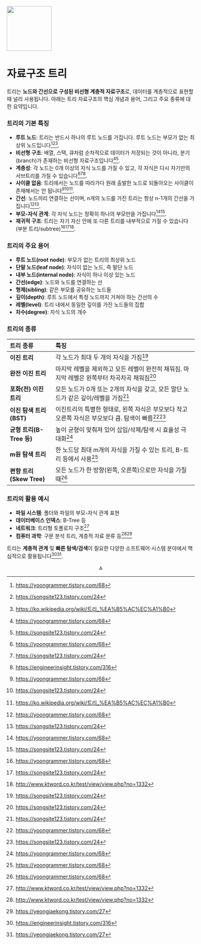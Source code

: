 <img src="https://r2cdn.perplexity.ai/pplx-full-logo-primary-dark%402x.png" class="logo" width="120" alt=""/>

# 자료구조 트리

트리는 **노드와 간선으로 구성된 비선형 계층적 자료구조**로, 데이터를 계층적으로 표현할 때 널리 사용됩니다. 아래는 트리 자료구조의 핵심 개념과 용어, 그리고 주요 종류에 대한 요약입니다.

### 트리의 기본 특징

- **루트 노드**: 트리는 반드시 하나의 루트 노드를 가집니다. 루트 노드는 부모가 없는 최상위 노드입니다[^1][^4][^6].
- **비선형 구조**: 배열, 스택, 큐처럼 순차적으로 데이터가 저장되는 것이 아니라, 분기(branch)가 존재하는 비선형 자료구조입니다[^1][^4].
- **계층성**: 각 노드는 0개 이상의 자식 노드를 가질 수 있고, 각 자식은 다시 자기만의 서브트리를 가질 수 있습니다[^1][^4][^7].
- **사이클 없음**: 트리에서는 노드를 따라가다 원래 출발한 노드로 되돌아오는 사이클이 존재해서는 안 됩니다[^1][^4][^6].
- **간선**: 노드끼리 연결하는 선이며, n개의 노드를 가진 트리는 항상 n-1개의 간선을 가집니다[^1][^4].
- **부모-자식 관계**: 각 자식 노드는 정확히 하나의 부모만을 가집니다[^1][^4].
- **재귀적 구조**: 트리는 자기 자신 안에 또 다른 트리를 내부적으로 가질 수 있습니다(부분 트리/subtree)[^1][^4][^5].


### 트리의 주요 용어

- **루트 노드(root node)**: 부모가 없는 트리의 최상위 노드
- **단말 노드(leaf node)**: 자식이 없는 노드, 즉 말단 노드
- **내부 노드(internal node)**: 자식이 하나 이상 있는 노드
- **간선(edge)**: 노드와 노드를 연결하는 선
- **형제(sibling)**: 같은 부모를 공유하는 노드들
- **깊이(depth)**: 루트 노드에서 특정 노드까지 거쳐야 하는 간선의 수
- **레벨(level)**: 트리 내에서 동일한 깊이를 가진 노드들의 집합
- **차수(degree)**: 자식 노드의 개수


### 트리의 종류

| 트리 종류 | 특징 |
| :-- | :-- |
| **이진 트리** | 각 노드가 최대 두 개의 자식을 가짐[^4] |
| **완전 이진 트리** | 마지막 레벨을 제외하고 모든 레벨이 완전히 채워짐. 마지막 레벨은 왼쪽부터 차곡차곡 채워짐[^4] |
| **포화(전) 이진 트리** | 모든 노드가 0개 또는 2개의 자식을 갖고, 모든 말단 노드가 같은 깊이/레벨을 가짐[^4] |
| **이진 탐색 트리(BST)** | 이진트리의 특별한 형태로, 왼쪽 자식은 부모보다 작고 오른쪽 자식은 부모보다 큼. 탐색이 빠름[^1][^4] |
| **균형 트리(B-Tree 등)** | 높이 균형이 맞춰져 있어 삽입/삭제/탐색 시 효율성 극대화[^1] |
| **m원 탐색 트리** | 한 노드당 최대 m개의 자식을 가질 수 있는 트리, B-트리 등에서 사용[^1] |
| **편향 트리(Skew Tree)** | 모든 노드가 한 방향(왼쪽, 오른쪽)으로만 자식을 가질 때[^1] |

### 트리의 활용 예시

- **파일 시스템**: 폴더와 파일의 부모-자식 관계 표현
- **데이터베이스 인덱스**: B-Tree 등
- **네트워크**: 트리형 토폴로지 구조[^5]
- **컴퓨터 과학**: 구문 분석 트리, 계층적 자료 분류 등[^5][^9]

트리는 **계층적 관계** 및 **빠른 탐색/검색**이 필요한 다양한 소프트웨어·시스템 분야에서 핵심적으로 활용됩니다[^7][^9].

<div style="text-align: center">⁂</div>

[^1]: https://yoongrammer.tistory.com/68

[^2]: https://gmlwjd9405.github.io/2018/08/12/data-structure-tree.html

[^3]: https://velog.io/@jungmin211/자료구조알고리즘-Tree-Graph

[^4]: https://songsite123.tistory.com/24

[^5]: http://www.ktword.co.kr/test/view/view.php?no=1332

[^6]: https://ko.wikipedia.org/wiki/트리_%EA%B5%AC%EC%A1%B0

[^7]: https://engineerinsight.tistory.com/316

[^8]: https://yunamom.tistory.com/250

[^9]: https://yeongjaekong.tistory.com/27

